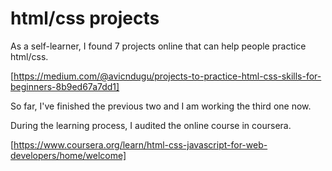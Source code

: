 # html/css projects
As a self-learner, I found 7 projects online that can help people practice html/css.

[https://medium.com/@avicndugu/projects-to-practice-html-css-skills-for-beginners-8b9ed67a7dd1]

So far, I've finished the previous two and I am working the third one now.

During the learning process, I audited the online course in coursera.

[https://www.coursera.org/learn/html-css-javascript-for-web-developers/home/welcome]
